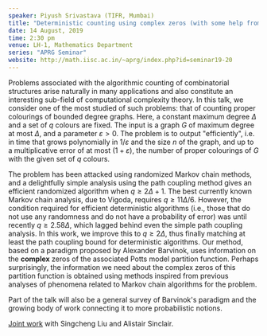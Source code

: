 ```yaml
---
speaker: Piyush Srivastava (TIFR, Mumbai)
title: "Deterministic counting using complex zeros (with some help from probability)"
date: 14 August, 2019
time: 2:30 pm
venue: LH-1, Mathematics Department
series: "APRG Seminar"
website: http://math.iisc.ac.in/~aprg/index.php?id=seminar19-20
---
```


Problems associated with the algorithmic counting of combinatorial structures arise
naturally in many applications and also constitute an interesting sub-field of
computational complexity theory.  In this talk, we consider one of the most studied
of such problems: that of counting proper colourings of bounded degree graphs.  Here,
a constant maximum degree $\Delta$ and a set of $q$ colours are fixed.  The input is
a graph $G$ of maximum degree at most $\Delta$, and a parameter $\varepsilon > 0$.  The
problem is to output "efficiently", i.e. in time that grows polynomially in $1/\varepsilon$
and the size $n$ of the graph, and up to a multiplicative error of at most $(1+\varepsilon)$,
the number of proper colourings of $G$ with the given set of $q$ colours.

The problem has been attacked using randomized Markov chain methods, and a delightfully
simple analysis using the path coupling method gives an efficient randomized algorithm
when $q \geq 2\Delta + 1$.  The best currently known Markov chain analysis, due to Vigoda,
requires $q \geq 11 \Delta / 6$.  However, the condition required for efficient deterministic
algorithms (i.e., those that do not use any randomness and do not have a probability of error)
was until recently $q \geq 2.58 \Delta$, which lagged behind even the simple path coupling
analysis.  In this work, we improve this to $q \geq 2 \Delta$, thus finally matching at least
the path coupling bound for deterministic algorithms.  Our method, based on a paradigm proposed
by Alexander Barvinok, uses information on the __complex__ zeros of the associated Potts model
partition function.  Perhaps surprisingly, the information we need about the complex zeros of
this partition function is obtained using methods inspired from previous analyses of phenomena
related to Markov chain algorithms for the problem.

Part of the talk will also be a general survey of Barvinok's paradigm and the growing body
of work connecting it to more probabilistic notions.

[Joint work](https://arxiv.org/abs/1906.01228) with Singcheng Liu and Alistair Sinclair.
